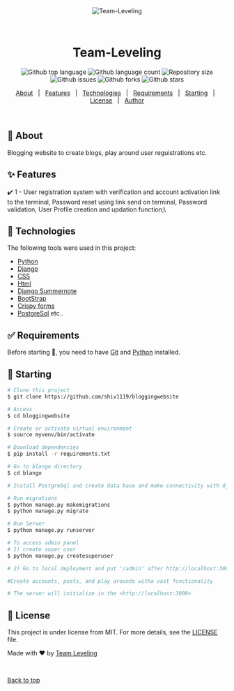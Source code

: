 <div align="center" id="top"> 
  <img src="./.github/app.gif" alt="Team-Leveling" />

  &#xa0;

  <!-- <a href="https://bloggingwebsite.netlify.app">Demo</a> -->
</div>

<h1 align="center">Team-Leveling</h1>

<p align="center">
  <img alt="Github top language" src="https://img.shields.io/github/languages/top/shiv1119/bloggingwebsite?color=56BEB8">

  <img alt="Github language count" src="https://img.shields.io/github/languages/count/shiv1119/bloggingwebsite?color=56BEB8">

  <img alt="Repository size" src="https://img.shields.io/github/repo-size/shiv1119/bloggingwebsite?color=56BEB8">

  <!-- <img alt="License" src="https://img.shields.io/github/license/shiv1119/bloggingwebsite?color=56BEB8"> -->

  <img alt="Github issues" src="https://img.shields.io/github/issues/shiv1119/bloggingwebsite?color=56BEB8" />

  <img alt="Github forks" src="https://img.shields.io/github/forks/shiv1119/bloggingwebsite?color=56BEB8" />

  <img alt="Github stars" src="https://img.shields.io/github/stars/shiv1119/bloggingwebsite?color=56BEB8" />
</p>

<!-- Status -->

<!-- <h4 align="center"> 
	🚧  BloggingWebsite 🚀 Under construction...  🚧
</h4> 

<hr> -->

<p align="center">
  <a href="#dart-about">About</a> &#xa0; | &#xa0; 
  <a href="#sparkles-features">Features</a> &#xa0; | &#xa0;
  <a href="#rocket-technologies">Technologies</a> &#xa0; | &#xa0;
  <a href="#white_check_mark-requirements">Requirements</a> &#xa0; | &#xa0;
  <a href="#checkered_flag-starting">Starting</a> &#xa0; | &#xa0;
  <a href="#memo-license">License</a> &#xa0; | &#xa0;
  <a href="https://github.com/shiv1119" target="_blank">Author</a>
</p>

<br>

## :dart: About ##

Blogging website to create blogs, play around user reguistrations etc.

## :sparkles: Features ##

:heavy_check_mark: 1 - User registration system with verification and account activation link to the terminal, Password reset using link send on terminal, Password validation, User Profile creation and updation function;\

## :rocket: Technologies ##

The following tools were used in this project:

- [Python](https://www.python.org/)
- [Django](https://www.djangoproject.com/)
- [CSS](https://developer.mozilla.org/en-US/docs/Web/CSS)
- [Html](https://html.com/)
- [Django Summernote](https://pypi.org/project/django-summernote/)
- [BootStrap](https://getbootstrap.com/)
- [Crispy forms](https://django-crispy-forms.readthedocs.io/en/latest/)
- [PostgreSql](https://www.postgresql.org/) etc..



## :white_check_mark: Requirements ##

Before starting :checkered_flag:, you need to have [Git](https://git-scm.com) and [Python](https://www.python.org/) installed.

## :checkered_flag: Starting ##

```bash
# Clone this project
$ git clone https://github.com/shiv1119/bloggingwebsite

# Access
$ cd bloggingwebsite

# Create or activate virtual environment
$ source myvenv/bin/activate

# Download dependencies
$ pip install -r requirements.txt

# Go to blango directory
$ cd blango

# Install PostgreSql and create data base and make connectivity with django project 

# Run migrations
$ python manage.py makemigrations
$ python manage.py migrate

# Run Server
$ python manage.py runserver

# To access admin panel 
# 1) create super user
$ python manage.py createsuperuser 

# 2) Go to local deployment and put '/admin' after http://localhost:3000 and press enter and you'll be directed to admin panel

#Create accounts, posts, and play arounds witha vast functionality 

# The server will initialize in the <http://localhost:3000>
```

## :memo: License ##

This project is under license from MIT. For more details, see the [LICENSE](LICENSE.md) file.


Made with :heart: by <a href="https://github.com/shiv1119" target="_blank">Team Leveling</a>

&#xa0;

<a href="#top">Back to top</a>
